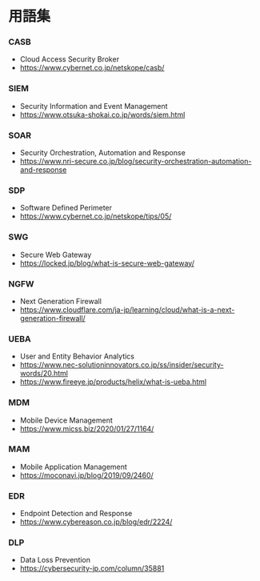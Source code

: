 # 用語集

### CASB

- Cloud Access Security Broker
- https://www.cybernet.co.jp/netskope/casb/

### SIEM

- Security Information and Event Management
- https://www.otsuka-shokai.co.jp/words/siem.html

### SOAR

- Security Orchestration, Automation and Response
- https://www.nri-secure.co.jp/blog/security-orchestration-automation-and-response

### SDP

- Software Defined Perimeter
- https://www.cybernet.co.jp/netskope/tips/05/

### SWG

- Secure Web Gateway
- https://locked.jp/blog/what-is-secure-web-gateway/

### NGFW

- Next Generation Firewall
- https://www.cloudflare.com/ja-jp/learning/cloud/what-is-a-next-generation-firewall/

### UEBA

- User and Entity Behavior Analytics
- https://www.nec-solutioninnovators.co.jp/ss/insider/security-words/20.html
- https://www.fireeye.jp/products/helix/what-is-ueba.html

### MDM

- Mobile Device Management
- https://www.micss.biz/2020/01/27/1164/

### MAM

- Mobile Application Management
- https://moconavi.jp/blog/2019/09/2460/

### EDR

- Endpoint Detection and Response
- https://www.cybereason.co.jp/blog/edr/2224/

### DLP

- Data Loss Prevention
- https://cybersecurity-jp.com/column/35881
